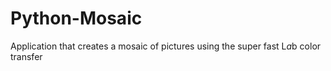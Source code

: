 # Python-Mosaic
Application that creates a mosaic of pictures using the super fast L*a*b color transfer 
